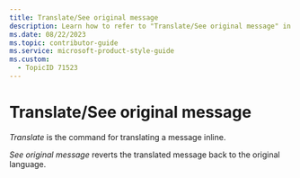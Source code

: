 ```yaml
---
title: Translate/See original message
description: Learn how to refer to "Translate/See original message" in your content.
ms.date: 08/22/2023
ms.topic: contributor-guide
ms.service: microsoft-product-style-guide
ms.custom:
  - TopicID 71523
---
```



# Translate/See original message

*Translate* is the command for translating a message inline.  

*See original message* reverts the translated message back to the original language.  

